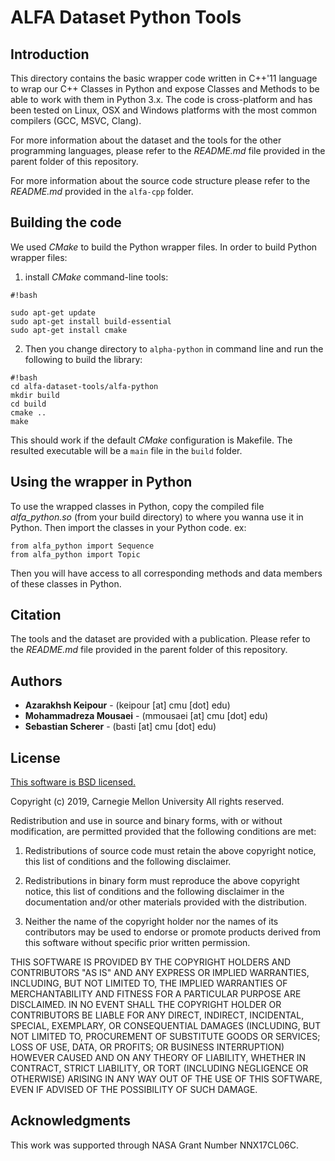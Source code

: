 # ALFA Dataset Python Tools

## Introduction

This directory contains the basic wrapper code written in C++'11 language to wrap our C++ Classes in Python and expose Classes and Methods to be able to work with them in Python 3.x. The code is cross-platform and has been tested on Linux, OSX and Windows platforms with the most common compilers (GCC, MSVC, Clang).

For more information about the dataset and the tools for the other programming languages, please refer to the *README.md* file provided in the parent folder of this repository.

For more information about the source code structure please refer to the *README.md* provided in the `alfa-cpp` folder.

## Building the code

We used *CMake* to build the Python wrapper files. In order to build Python wrapper files:

1. install *CMake* command-line tools:

```
#!bash

sudo apt-get update
sudo apt-get install build-essential
sudo apt-get install cmake
```
2. Then you change directory to `alpha-python` in command line and run the following to build the library:

```
#!bash
cd alfa-dataset-tools/alfa-python
mkdir build
cd build
cmake ..
make
```
This should work if the default *CMake* configuration is Makefile. The resulted executable will be a `main` file in the `build` folder.

## Using the wrapper in Python

To use the wrapped classes in Python, copy the compiled file *alfa_python.so* (from your build directory) to where you wanna use it in Python. Then import the classes in your Python code. ex:

```
from alfa_python import Sequence
from alfa_python import Topic
```

Then you will have access to all corresponding methods and data members of these classes in Python.


## Citation
The tools and the dataset are provided with a publication. Please refer to the *README.md* file provided in the parent folder of this repository.

## Authors

* **Azarakhsh Keipour** - (keipour [at] cmu [dot] edu)
* **Mohammadreza Mousaei** - (mmousaei [at] cmu [dot] edu)
* **Sebastian Scherer** - (basti [at] cmu [dot] edu)

## License
[This software is BSD licensed.](http://opensource.org/licenses/BSD-3-Clause)

Copyright (c) 2019, Carnegie Mellon University
All rights reserved.

Redistribution and use in source and binary forms, with or without modification, are permitted provided that the following conditions are met:

1. Redistributions of source code must retain the above copyright notice, this list of conditions and the following disclaimer.

2. Redistributions in binary form must reproduce the above copyright notice, this list of conditions and the following disclaimer in the documentation and/or other materials provided with the distribution.

3. Neither the name of the copyright holder nor the names of its contributors may be used to endorse or promote products derived from this software without specific prior written permission.

THIS SOFTWARE IS PROVIDED BY THE COPYRIGHT HOLDERS AND CONTRIBUTORS "AS IS" AND ANY EXPRESS OR IMPLIED WARRANTIES, INCLUDING, BUT NOT LIMITED TO, THE IMPLIED WARRANTIES OF MERCHANTABILITY AND FITNESS FOR A PARTICULAR PURPOSE ARE DISCLAIMED. IN NO EVENT SHALL THE COPYRIGHT HOLDER OR CONTRIBUTORS BE LIABLE FOR ANY DIRECT, INDIRECT, INCIDENTAL, SPECIAL, EXEMPLARY, OR CONSEQUENTIAL DAMAGES (INCLUDING, BUT NOT LIMITED TO, PROCUREMENT OF SUBSTITUTE GOODS OR SERVICES; LOSS OF USE, DATA, OR PROFITS; OR BUSINESS INTERRUPTION) HOWEVER CAUSED AND ON ANY THEORY OF LIABILITY, WHETHER IN CONTRACT, STRICT LIABILITY, OR TORT (INCLUDING NEGLIGENCE OR OTHERWISE) ARISING IN ANY WAY OUT OF THE USE OF THIS SOFTWARE, EVEN IF ADVISED OF THE POSSIBILITY OF SUCH DAMAGE.

## Acknowledgments

This work was supported through NASA Grant Number NNX17CL06C.
